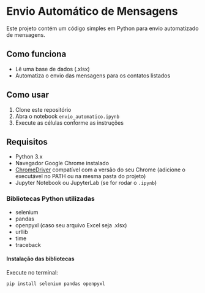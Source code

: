 # Envio Automático de Mensagens

Este projeto contém um código simples em Python para envio automatizado de mensagens.

## Como funciona
- Lê uma base de dados (.xlsx)
- Automatiza o envio das mensagens para os contatos listados

## Como usar
1. Clone este repositório
2. Abra o notebook `envio_automatico.ipynb`
3. Execute as células conforme as instruções

## Requisitos

- Python 3.x
- Navegador Google Chrome instalado
- [ChromeDriver](https://chromedriver.chromium.org/) compatível com a versão do seu Chrome (adicione o executável no PATH ou na mesma pasta do projeto)
- Jupyter Notebook ou JupyterLab (se for rodar o `.ipynb`)

### Bibliotecas Python utilizadas

- selenium
- pandas
- openpyxl (caso seu arquivo Excel seja .xlsx)
- urllib
- time
- traceback

#### Instalação das bibliotecas

Execute no terminal:

```bash
pip install selenium pandas openpyxl
